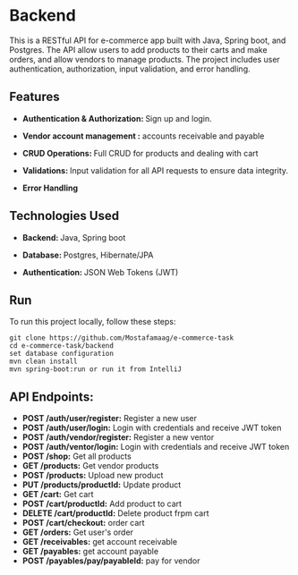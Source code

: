 # Backend

This is a RESTful API for e-commerce app built with Java, Spring boot, and Postgres. 
The API allow users to add products to their carts and make orders, and allow vendors to manage products. 
The project includes user authentication, authorization, input validation, and error handling. 

## Features
- <p align="left"><strong> Authentication & Authorization: </strong> Sign up and login. </p>
- <p align="left"><strong> Vendor account management :</strong>  accounts receivable and payable  </p>
- <p align="left"><strong> CRUD Operations: </strong>Full CRUD for products and dealing with cart</p>
- <p align="left"><strong> Validations: </strong>Input validation for all API requests to ensure data integrity.</p>
- <p align="left"><strong> Error Handling</strong> </p>

## Technologies Used
- <p align="left"> <strong> Backend: </strong> Java, Spring boot</p>
- <p align="left"> <strong> Database: </strong> Postgres, Hibernate/JPA</p>
- <p align="left"> <strong>Authentication: </strong> JSON Web Tokens (JWT)</p>



## Run
  To run this project locally, follow these steps:
  
    git clone https://github.com/Mostafamaag/e-commerce-task
    cd e-commerce-task/backend
    set database configuration
    mvn clean install
    mvn spring-boot:run or run it from IntelliJ
  
## API Endpoints:
  - **POST /auth/user/register:** Register a new user
  - **POST /auth/user/login:** Login with credentials and receive JWT token
  - **POST /auth/vendor/register:** Register a new ventor
  - **POST /auth/ventor/login:** Login with credentials and receive JWT token
  - **POST /shop:** Get all products
  - **GET /products:** Get vendor products
  - **POST /products:** Upload new product
  - **PUT /products/productId:** Update product
  - **GET /cart:** Get cart
  - **POST /cart/productId:** Add product to cart
  - **DELETE /cart/productId:** Delete product frpm cart
  - **POST /cart/checkout:** order cart
  - **GET /orders:** Get user's order
  - **GET /receivables:** get account receivable
  - **GET /payables:** get account payable
  - **POST /payables/pay/payableId:** pay for vendor

 

